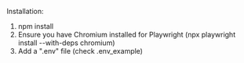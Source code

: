 Installation:
1) npm install
2) Ensure you have Chromium installed for Playwright (npx playwright install --with-deps chromium)
3) Add a ".env" file (check .env_example)
